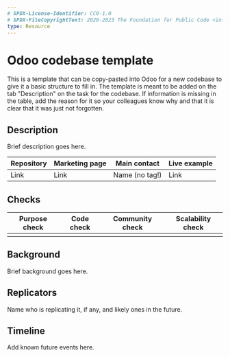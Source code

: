 ```yaml
---
# SPDX-License-Identifier: CC0-1.0
# SPDX-FileCopyrightText: 2020-2023 The Foundation for Public Code <info@publiccode.net>
type: Resource
---
```


# Odoo codebase template

This is a template that can be copy-pasted into Odoo for a new codebase to give it a basic structure to fill in. The template is meant to be added on the tab "Description" on the task for the codebase. If information is missing in the table, add the reason for it so your colleagues know why and that it is clear that it was just not forgotten.

## Description

Brief description goes here.

| Repository | Marketing page | Main contact   | Live example |
| ---------- | -------------- | -------------- | ------------ |
| Link       | Link           | Name (no tag!) | Link         |

## Checks

| Purpose check | Code check | Community check   | Scalability check |
| ------------- | ---------- | ----------------- | ------------------|
|               |            |                   |                   |

## Background

Brief background goes here.

## Replicators

Name who is replicating it, if any, and likely ones in the future.

## Timeline

Add known future events here.
